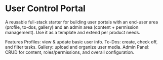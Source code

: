# User Control Portal
A reusable full-stack starter for building user portals with an end-user area (profile, to-dos, gallery) and an admin area (content + permission management). Use it as a template and extend per product needs.

Features
Profiles: view & update basic user info.
To-Dos: create, check off, and filter tasks.
Gallery: upload and organize user media.
Admin Panel: CRUD for content, roles/permissions, and overall configuration. 
